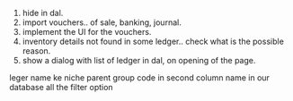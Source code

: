 1. hide in dal.
2. import vouchers.. of sale, banking, journal.
3. implement the UI for the vouchers.
4. inventory details not found in some ledger.. check what is the possible reason.
5. show a dialog with list of ledger in dal, on opening of the page.

leger name ke niche parent group
code in second column
name in our database
all the filter option

